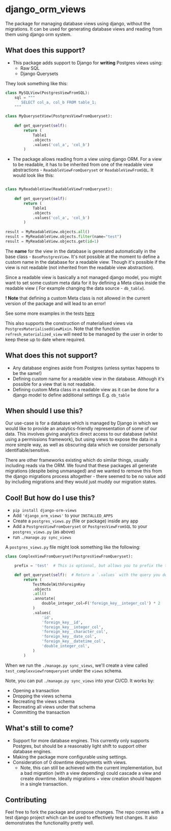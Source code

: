 # django_orm_views

The package for managing database views using django, without the migrations.
It can be used for generating database views and reading from them using django orm system.

## What does this support?
* This package adds support to Django for **writing** Postgres views using:
  * Raw SQL
  * Django Querysets

They look something like this:

```python
class MySQLView(PostgresViewFromSQL):
    sql = """
       SELECT col_a, col_b FROM table_1;
    """
```

```python
class MyQuerysetView(PostgresViewFromQueryset):
    
    def get_queryset(self):
        return (
            Table1
            .objects
            .values('col_a', 'col_b')
        )
```

* The package allows reading from a view using django ORM. For a view to be readable, it has to be inherited from 
 one of the readable view abstractions - `ReadableViewFromQueryset` or `ReadableViewFromSQL`. It would look like this:
```python

class MyReadableView(ReadableViewFromQueryset):
    
    def get_queryset(self):
        return (
            Table1
            .objects
            .values('col_a', 'col_b')
        )
    
result = MyReadableView.objects.all()
result = MyReadableView.objects.filter(name="test")
result = MyReadableView.objects.get(id=1)
```
The **name** for the view in the database is generated automatically in the base class - `BasePostgresView`.
It's not possible at the moment to define a custom name in the database for a readable view. Though it's possible if the
view is not readable (not inherited from the readable view abstraction).

Since a readable view is basically a not managed django model, you might want to
set some custom meta data for it by defining a Meta class inside the readable view (
For example changing the data source - `db_table`).

**! Note** that defining a custom Meta class is not allowed in the current version of 
the package and will lead to an error!

See some more examples in the tests [here](https://github.com/iwoca/django-orm-views/blob/main/tests/test_project/test_app/postgres_views.py)


This also supports the construction of materialised views via `PostgresMaterialisedViewMixin`. Note that the function `refresh_materialized_view` will
need to be managed by the user in order to keep these up to date where required.
   

## What does this not support?

* Any database engines aside from Postgres (unless syntax happens to be the same!)
* Defining custom name for a readable view in the database. Although it's 
possible for a view that is not readable.
* Defining custom Meta class in a readable view as it can be done for a django model
to define additional settings E.g. `db_table`
## When should I use this?

Our use-case is for a database which is managed by Django
in which we would like to provide an analytics-friendly
representation of some of our data.  This involves giving
analytics direct access to our database (whilst using a
permissions framework), but using views to expose the data
in a more simple way, as well as obscuring data which
we consider personally identifiable/sensitive.

There are other frameworks existing which do similar things,
usually including reads via the ORM.  We found that these
packages all generate migrations (despite being unmanaged)
and we wanted to remove this from the django migrations process
altogether - there seemed to be no value add by including
migrations and they would just muddy our migration states.

## Cool! But how do I use this?

* `pip install django-orm-views`
* Add `'django_orm_views'` to your `INSTALLED_APPS`
* Create a `postgres_views.py` (file or package) inside any app
* Add a `PostgresViewFromQueryset` or `PostgresViewFromSQL` 
to your `postgres_views.py` (as above)
* run `./manage.py sync_views`

A `postgres_views.py` file might look something like the following:

```python
class ComplexViewFromQueryset(PostgresViewFromQueryset):

    prefix = 'test'  # This is optional, but allows you to prefix the table names for views

    def get_queryset(self):  # Return a `.values` with the query you desire
        return (
            TestModelWithForeignKey
            .objects
            .all()
            .annotate(
                double_integer_col=F('foreign_key__integer_col') * 2
            )
            .values(
                'id',
                'foreign_key__id',
                'foreign_key__integer_col',
                'foreign_key__character_col',
                'foreign_key__date_col',
                'foreign_key__datetime_col',
                'double_integer_col',
            )
        )
```

When we run the `./manage.py sync_views`, we'll create a view called `test_complexviewfromqueryset` under
the `views` schema.

Note, you can put `./manage.py sync_views` into your CI/CD.  It works by:
* Opening a transaction
* Dropping the views schema
* Recreating the views schema
* Recreating all views under that schema
* Committing the transaction

## What's still to come?

* Support for more database engines.  This currently only supports Postgres, 
but should be a reasonably light shift to support other database engines.
* Making the package more configurable using settings.
* Consideration of 0 downtime deployments with views.
  * Note, this can still be achieved with the current implementation,
  but a bad migration (with a view depending) could
  cascade a view and create downtime.  Ideally migrations + 
  view creation should happen in a single transaction.

## Contributing

Feel free to fork the package and propose changes.  The repo comes with a test django project which
can be used to effectively test changes.  It also demonstrates the functionality pretty well.
